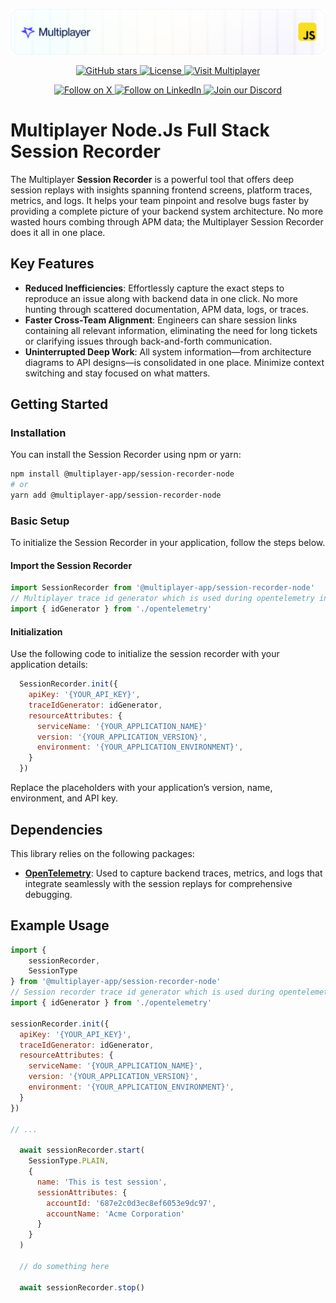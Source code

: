 ![Description](../../docs/img/header-js.png)

<div align="center">
<a href="https://github.com/multiplayer-app/multiplayer-session-recorder-javascript">
  <img src="https://img.shields.io/github/stars/multiplayer-app/multiplayer-session-recorder-javascript?style=social&label=Star&maxAge=2592000" alt="GitHub stars">
</a>
  <a href="https://github.com/multiplayer-app/multiplayer-session-recorder-javascript/blob/main/LICENSE">
    <img src="https://img.shields.io/github/license/multiplayer-app/multiplayer-session-recorder-javascript" alt="License">
  </a>
  <a href="https://multiplayer.app">
    <img src="https://img.shields.io/badge/Visit-multiplayer.app-blue" alt="Visit Multiplayer">
  </a>
  
</div>
<div>
  <p align="center">
    <a href="https://x.com/trymultiplayer">
      <img src="https://img.shields.io/badge/Follow%20on%20X-000000?style=for-the-badge&logo=x&logoColor=white" alt="Follow on X" />
    </a>
    <a href="https://www.linkedin.com/company/multiplayer-app/">
      <img src="https://img.shields.io/badge/Follow%20on%20LinkedIn-0077B5?style=for-the-badge&logo=linkedin&logoColor=white" alt="Follow on LinkedIn" />
    </a>
    <a href="https://discord.com/invite/q9K3mDzfrx">
      <img src="https://img.shields.io/badge/Join%20our%20Discord-5865F2?style=for-the-badge&logo=discord&logoColor=white" alt="Join our Discord" />
    </a>
  </p>
</div>

# Multiplayer Node.Js Full Stack Session Recorder

The Multiplayer **Session Recorder** is a powerful tool that offers deep session replays with insights spanning frontend screens, platform traces, metrics, and logs. It helps your team pinpoint and resolve bugs faster by providing a complete picture of your backend system architecture. No more wasted hours combing through APM data; the Multiplayer Session Recorder does it all in one place.

## Key Features

- **Reduced Inefficiencies**: Effortlessly capture the exact steps to reproduce an issue along with backend data in one click. No more hunting through scattered documentation, APM data, logs, or traces.
- **Faster Cross-Team Alignment**: Engineers can share session links containing all relevant information, eliminating the need for long tickets or clarifying issues through back-and-forth communication.
- **Uninterrupted Deep Work**: All system information—from architecture diagrams to API designs—is consolidated in one place. Minimize context switching and stay focused on what matters.

## Getting Started

### Installation

You can install the Session Recorder using npm or yarn:

```bash
npm install @multiplayer-app/session-recorder-node
# or
yarn add @multiplayer-app/session-recorder-node
```

### Basic Setup

To initialize the Session Recorder in your application, follow the steps below.

#### Import the Session Recorder

```javascript
import SessionRecorder from '@multiplayer-app/session-recorder-node'
// Multiplayer trace id generator which is used during opentelemetry initialization
import { idGenerator } from './opentelemetry'
```

#### Initialization

Use the following code to initialize the session recorder with your application details:

```javascript
  SessionRecorder.init({
    apiKey: '{YOUR_API_KEY}',
    traceIdGenerator: idGenerator,
    resourceAttributes: {
      serviceName: '{YOUR_APPLICATION_NAME}'
      version: '{YOUR_APPLICATION_VERSION}',
      environment: '{YOUR_APPLICATION_ENVIRONMENT}',
    }
  })
```

Replace the placeholders with your application’s version, name, environment, and API key.

## Dependencies

This library relies on the following packages:

- **[OpenTelemetry](https://opentelemetry.io/)**: Used to capture backend traces, metrics, and logs that integrate seamlessly with the session replays for comprehensive debugging.

## Example Usage

```javascript
import {
    sessionRecorder,
    SessionType
} from '@multiplayer-app/session-recorder-node'
// Session recorder trace id generator which is used during opentelemetry initialization
import { idGenerator } from './opentelemetry'

sessionRecorder.init({
  apiKey: '{YOUR_API_KEY}',
  traceIdGenerator: idGenerator,
  resourceAttributes: {
    serviceName: '{YOUR_APPLICATION_NAME}',
    version: '{YOUR_APPLICATION_VERSION}',
    environment: '{YOUR_APPLICATION_ENVIRONMENT}',
  }
})

// ...

  await sessionRecorder.start(
    SessionType.PLAIN,
    {
      name: 'This is test session',
      sessionAttributes: {
        accountId: '687e2c0d3ec8ef6053e9dc97',
        accountName: 'Acme Corporation'
      }
    }
  )

  // do something here

  await sessionRecorder.stop()

```
